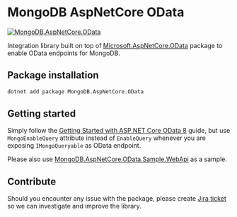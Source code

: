 # MongoDB AspNetCore OData

[![MongoDB.AspNetCore.OData](https://img.shields.io/nuget/v/MongoDB.AspNetCore.OData.svg)](https://www.nuget.org/packages/MongoDB.AspNetCore.OData/)

Integration library built on top of [Microsoft.AspNetCore.OData](https://www.nuget.org/packages/Microsoft.AspNetCore.OData/) package to enable OData endpoints for MongoDB.

## Package installation
```sh
dotnet add package MongoDB.AspNetCore.OData
```

## Getting started
Simply follow the [Getting Started with ASP.NET Core OData 8](https://learn.microsoft.com/en-us/odata/webapi-8/getting-started) guide, but use `MongoEnableQuery` attribute instead of `EnableQuery` whenever you are exposing `IMongoQueryable` as OData endpoint.

Please also use [MongoDB.AspNetCore.OData.Sample.WebApi](https://github.com/mongodb/mongo-aspnetcore-odata/tree/main/tests/MongoDB.AspNetCore.OData.Sample.WebApi) as a sample.

## Contribute
Should you encounter any issue with the package, please create [Jira ticket](https://jira.mongodb.org/projects/ODATA) so we can investigate and improve the library.
